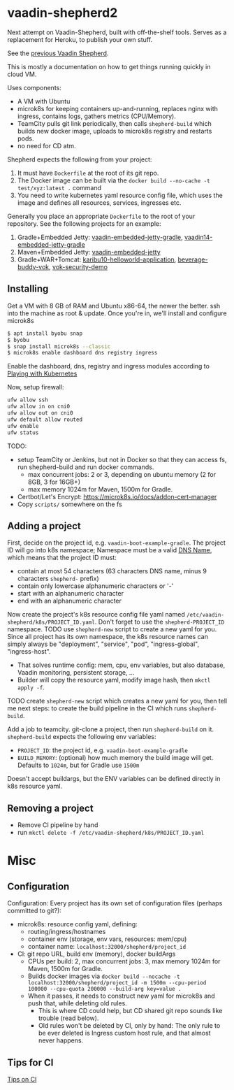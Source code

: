 # vaadin-shepherd2

Next attempt on Vaadin-Shepherd, built with off-the-shelf tools. Serves as a replacement
for Heroku, to publish your own stuff.

See the [previous Vaadin Shepherd](https://gitlab.vaadin.com/mavi/vaadin-shepherd).

This is mostly a documentation on how to get things running quickly in cloud VM.

Uses components:

* A VM with Ubuntu
* microk8s for keeping containers up-and-running, replaces nginx with ingress,
  contains logs, gathers metrics (CPU/Memory).
* TeamCity pulls git link periodically, then calls `shepherd-build` which builds new docker image, uploads to microk8s registry and restarts pods.
* no need for CD atm.

Shepherd expects the following from your project:

1. It must have `Dockerfile` at the root of its git repo.
2. The Docker image can be built via the `docker build --no-cache -t test/xyz:latest .` command
3. You need to write kubernetes yaml resource config file, which uses the image and defines all
   resources, services, ingresses etc.

Generally you place an appropriate `Dockerfile` to the root of your repository. See the following projects for an example:

1. Gradle+Embedded Jetty: [vaadin-embedded-jetty-gradle](https://github.com/mvysny/vaadin-embedded-jetty-gradle), [vaadin14-embedded-jetty-gradle](https://github.com/mvysny/vaadin14-embedded-jetty-gradle)
2. Maven+Embedded Jetty: [vaadin-embedded-jetty](https://github.com/mvysny/vaadin-embedded-jetty)
3. Gradle+WAR+Tomcat: [karibu10-helloworld-application](https://github.com/mvysny/karibu10-helloworld-application), [beverage-buddy-vok](https://github.com/mvysny/beverage-buddy-vok), [vok-security-demo](https://github.com/mvysny/vok-security-demo)

## Installing

Get a VM with 8 GB of RAM and Ubuntu x86-64, the newer the better. ssh into the machine as root & update.
Once you're in, we'll install and configure microk8s

```bash
$ apt install byobu snap
$ byobu
$ snap install microk8s --classic
$ microk8s enable dashboard dns registry ingress
```

Enable the dashboard, dns, registry and ingress modules according to [Playing with Kubernetes](https://mvysny.github.io/playing-with-kubernetes/)

Now, setup firewall:

```bash
ufw allow ssh
ufw allow in on cni0
ufw allow out on cni0
ufw default allow routed
ufw enable
ufw status
```

TODO:
* setup TeamCity or Jenkins, but not in Docker so that they can access fs, run shepherd-build and run docker commands.
  * max concurrent jobs: 2 or 3, depending on ubuntu memory (2 for 8GB, 3 for 16GB+)
  * max memory 1024m for Maven, 1500m for Gradle.
* Certbot/Let's Encrypt: https://microk8s.io/docs/addon-cert-manager
* Copy `scripts/` somewhere on the fs

## Adding a project

First, decide on the project id, e.g. `vaadin-boot-example-gradle`. The project ID will go into k8s namespace;
Namespace must be a valid [DNS Name](https://kubernetes.io/docs/concepts/overview/working-with-objects/names/#dns-label-names),
which means that the project ID must:

* contain at most 54 characters (63 characters DNS name, minus 9 characters `shepherd-` prefix)
* contain only lowercase alphanumeric characters or '-'
* start with an alphanumeric character
* end with an alphanumeric character

Now create the project's k8s resource config file yaml named `/etc/vaadin-shepherd/k8s/PROJECT_ID.yaml`.
Don't forget to use the `shepherd-PROJECT_ID` namespace. TODO use `shepherd-new` script to create a new yaml for you.
Since all project has its own namespace, the k8s resource names can simply always be "deployment", "service", "pod", "ingress-global", "ingress-host".

* That solves runtime config: mem, cpu, env variables, but also database, Vaadin monitoring, persistent storage, ...
* Builder will copy the resource yaml, modify image hash, then `mkctl apply -f`.

TODO create `shepherd-new` script which creates a new yaml for you, then
tell me next steps: to create the build pipeline in the CI which runs `shepherd-build`.

Add a job to teamcity. git-clone a project, then run `shepherd-build` on it. `shepherd-build` expects the following
env variables:

* `PROJECT_ID`: the project id, e.g. `vaadin-boot-example-gradle`
* `BUILD_MEMORY`: (optional) how much memory the build image will get. Defaults to `1024m`, but for Gradle use `1500m`

Doesn't accept buildargs, but the ENV variables can be defined directly in k8s resource yaml.

## Removing a project

* Remove CI pipeline by hand
* run `mkctl delete -f /etc/vaadin-shepherd/k8s/PROJECT_ID.yaml`

# Misc

## Configuration

Configuration: Every project has its own set of configuration files (perhaps committed to git?):

* microk8s: resource config yaml, defining:
   * routing/ingress/hostnames
   * container env (storage, env vars, resources: mem/cpu)
   * container name: `localhost:32000/shepherd/project_id`
* CI: git repo URL, build env (memory), docker buildArgs
   * CPUs per build: 2, max concurrent jobs: 3, max memory 1024m for Maven, 1500m for Gradle.
   * Builds docker images via `docker build --nocache -t localhost:32000/shepherd/project_id -m 1500m --cpu-period 100000 --cpu-quota 200000 --build-arg key=value .`
   * When it passes, it needs to construct new yaml for microk8s and push that, while deleting old rules.
      * This is where CD could help, but CD shared git repo sounds like trouble (read below).
      * Old rules won't be deleted by CI, only by hand: The only rule to be ever deleted is Ingress custom host rule, and that almost never happens.

## Tips for CI

[Tips on CI](https://mvysny.github.io/tips-on-ci/)
